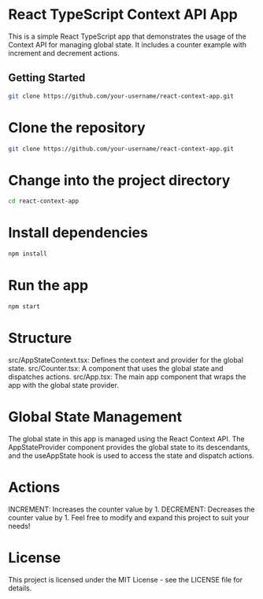 # React TypeScript Context API App

This is a simple React TypeScript app that demonstrates the usage of the Context API for managing global state. It includes a counter example with increment and decrement actions.

## Getting Started

```bash
git clone https://github.com/your-username/react-context-app.git
```

# Clone the repository

```bash
git clone https://github.com/your-username/react-context-app.git
```

# Change into the project directory

```bash
cd react-context-app
```

# Install dependencies

```bash
npm install
```

# Run the app

```bash
npm start
```

# Structure
src/AppStateContext.tsx: Defines the context and provider for the global state.
src/Counter.tsx: A component that uses the global state and dispatches actions.
src/App.tsx: The main app component that wraps the app with the global state provider.

# Global State Management
The global state in this app is managed using the React Context API. The AppStateProvider component provides the global state to its descendants, and the useAppState hook is used to access the state and dispatch actions.

# Actions
INCREMENT: Increases the counter value by 1.
DECREMENT: Decreases the counter value by 1.
Feel free to modify and expand this project to suit your needs!

# License
This project is licensed under the MIT License - see the LICENSE file for details.